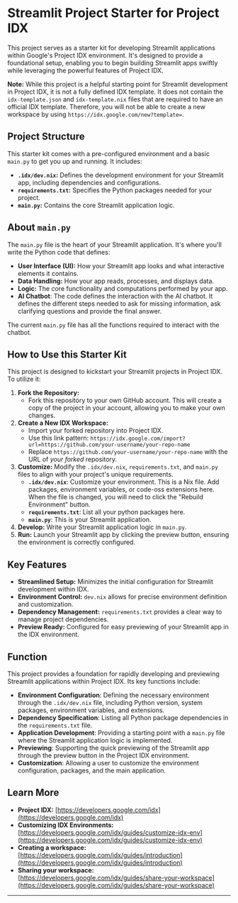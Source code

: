 # Streamlit Project Starter for Project IDX

This project serves as a starter kit for developing Streamlit applications within Google's Project IDX environment. It's designed to provide a foundational setup, enabling you to begin building Streamlit apps swiftly while leveraging the powerful features of Project IDX.

**Note:** While this project is a helpful starting point for Streamlit development in Project IDX, it is not a fully defined IDX template. It does not contain the `idx-template.json` and `idx-template.nix` files that are required to have an official IDX template. Therefore, you will not be able to create a new workspace by using `https://idx.google.com/new?template=`.

## Project Structure

This starter kit comes with a pre-configured environment and a basic `main.py` to get you up and running. It includes:

*   **`.idx/dev.nix`:** Defines the development environment for your Streamlit app, including dependencies and configurations.
*   **`requirements.txt`:** Specifies the Python packages needed for your project.
*   **`main.py`:** Contains the core Streamlit application logic.

## About `main.py`

The `main.py` file is the heart of your Streamlit application. It's where you'll write the Python code that defines:

*   **User Interface (UI):** How your Streamlit app looks and what interactive elements it contains.
*   **Data Handling:** How your app reads, processes, and displays data.
*   **Logic:** The core functionality and computations performed by your app.
*   **AI Chatbot**: The code defines the interaction with the AI chatbot. It defines the different steps needed to ask for missing information, ask clarifying questions and provide the final answer.

The current `main.py` file has all the functions required to interact with the chatbot.

## How to Use this Starter Kit

This project is designed to kickstart your Streamlit projects in Project IDX. To utilize it:

1.  **Fork the Repository:**
    *   Fork this repository to your own GitHub account. This will create a copy of the project in your account, allowing you to make your own changes.
2.  **Create a New IDX Workspace:**
    *   Import your forked repository into Project IDX.
    *   Use this link pattern: `https://idx.google.com/import?url=https://github.com/your-username/your-repo-name`
    *   Replace `https://github.com/your-username/your-repo-name` with the URL of *your forked* repository.
3.  **Customize:** Modify the `.idx/dev.nix`, `requirements.txt`, and `main.py` files to align with your project's unique requirements.
    *   **`.idx/dev.nix`**: Customize your environment. This is a Nix file. Add packages, environment variables, or code-oss extensions here. When the file is changed, you will need to click the "Rebuild Environment" button.
    *   **`requirements.txt`**: List all your python packages here.
    *   **`main.py`**: This is your Streamlit application.
4.  **Develop:** Write your Streamlit application logic in `main.py`.
5.  **Run:** Launch your Streamlit app by clicking the preview button, ensuring the environment is correctly configured.

## Key Features

*   **Streamlined Setup:** Minimizes the initial configuration for Streamlit development within IDX.
*   **Environment Control:** `dev.nix` allows for precise environment definition and customization.
*   **Dependency Management:** `requirements.txt` provides a clear way to manage project dependencies.
*   **Preview Ready:** Configured for easy previewing of your Streamlit app in the IDX environment.

## Function

This project provides a foundation for rapidly developing and previewing Streamlit applications within Project IDX. Its key functions include:

*   **Environment Configuration**: Defining the necessary environment through the `.idx/dev.nix` file, including Python version, system packages, environment variables, and extensions.
*   **Dependency Specification**: Listing all Python package dependencies in the `requirements.txt` file.
*   **Application Development**: Providing a starting point with a `main.py` file where the Streamlit application logic is implemented.
*   **Previewing**: Supporting the quick previewing of the Streamlit app through the preview button in the Project IDX environment.
*   **Customization**: Allowing a user to customize the environment configuration, packages, and the main application.

## Learn More

*   **Project IDX:** [https://developers.google.com/idx](https://developers.google.com/idx)
*   **Customizing IDX Environments:** [https://developers.google.com/idx/guides/customize-idx-env](https://developers.google.com/idx/guides/customize-idx-env)
*   **Creating a workspace:** [https://developers.google.com/idx/guides/introduction](https://developers.google.com/idx/guides/introduction)
*   **Sharing your workspace:** [https://developers.google.com/idx/guides/share-your-workspace](https://developers.google.com/idx/guides/share-your-workspace)

---
